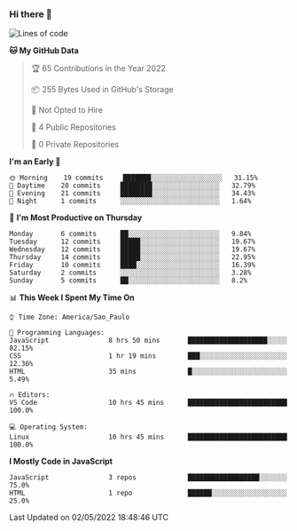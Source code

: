 ### Hi there 👋



<!--START_SECTION:waka-->
![Lines of code](https://img.shields.io/badge/From%20Hello%20World%20I%27ve%20Written-3%20Thousand%20lines%20of%20code-blue)

**🐱 My GitHub Data** 

> 🏆 65 Contributions in the Year 2022
 > 
> 📦 255 Bytes Used in GitHub's Storage 
 > 
> 🚫 Not Opted to Hire
 > 
> 📜 4 Public Repositories 
 > 
> 🔑 0 Private Repositories  
 > 
**I'm an Early 🐤** 

```text
🌞 Morning    19 commits     ███████░░░░░░░░░░░░░░░░░░   31.15% 
🌆 Daytime    20 commits     ████████░░░░░░░░░░░░░░░░░   32.79% 
🌃 Evening    21 commits     ████████░░░░░░░░░░░░░░░░░   34.43% 
🌙 Night      1 commits      ░░░░░░░░░░░░░░░░░░░░░░░░░   1.64%

```
📅 **I'm Most Productive on Thursday** 

```text
Monday       6 commits      ██░░░░░░░░░░░░░░░░░░░░░░░   9.84% 
Tuesday      12 commits     █████░░░░░░░░░░░░░░░░░░░░   19.67% 
Wednesday    12 commits     █████░░░░░░░░░░░░░░░░░░░░   19.67% 
Thursday     14 commits     █████░░░░░░░░░░░░░░░░░░░░   22.95% 
Friday       10 commits     ████░░░░░░░░░░░░░░░░░░░░░   16.39% 
Saturday     2 commits      ░░░░░░░░░░░░░░░░░░░░░░░░░   3.28% 
Sunday       5 commits      ██░░░░░░░░░░░░░░░░░░░░░░░   8.2%

```


📊 **This Week I Spent My Time On** 

```text
⌚︎ Time Zone: America/Sao_Paulo

💬 Programming Languages: 
JavaScript               8 hrs 50 mins       ████████████████████░░░░░   82.15% 
CSS                      1 hr 19 mins        ███░░░░░░░░░░░░░░░░░░░░░░   12.36% 
HTML                     35 mins             █░░░░░░░░░░░░░░░░░░░░░░░░   5.49%

🔥 Editors: 
VS Code                  10 hrs 45 mins      █████████████████████████   100.0%

💻 Operating System: 
Linux                    10 hrs 45 mins      █████████████████████████   100.0%

```

**I Mostly Code in JavaScript** 

```text
JavaScript               3 repos             ██████████████████░░░░░░░   75.0% 
HTML                     1 repo              ██████░░░░░░░░░░░░░░░░░░░   25.0%

```



 Last Updated on 02/05/2022 18:48:46 UTC
<!--END_SECTION:waka-->

